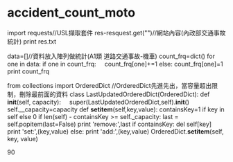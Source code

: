 # accident_count_moto
import requests//USL擷取套件
res-resquest.get("")//網站內容(內政部交通事故統計)
print res.txt

data=[]//資料放入陣列做統計(A1類 道路交通事故-機車)
count_frq=dict()
for one in data:
  if one in count_frq:
      count_frq[one]+=1
  else:
      count_frq[one]=1
print count_frq

from collections import OrderedDict
//OrderedDict先進先出，當容量超出限制，刪除最前面的資料
class LastUpdatedOrderedDict(OrderedDict):
  def __init__(self, capacity):
      super(LastUpdatedOrderedDict,self).__init__()
      self.__capacity=capacity
  def __setitem__(self,key,value):
      containsKey=1 if key in self else 0
      if len(self) - containsKey >= self._capacity:
          last = self.popitem(last=False)
          print 'remove:',last
      if containsKey:
          del self[key]
          print 'set:',(key,value)
      else:
          print 'add:',(key,value)
      OrderedDict.__setitem__(self, key, value)







90

